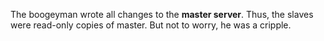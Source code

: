 The boogeyman wrote all changes to the **master server**. Thus, the slaves were read-only copies of master. But not to worry, he was a cripple.
